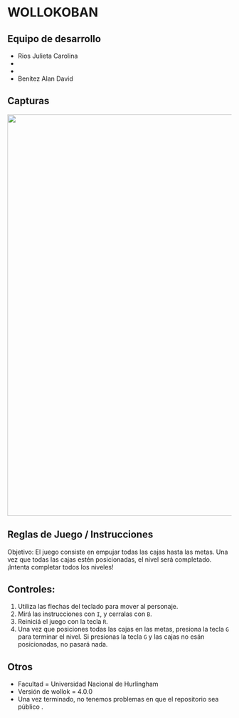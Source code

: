 # WOLLOKOBAN

## Equipo de desarrollo

- Rios Julieta Carolina
- 
-
- Benítez Alan David

## Capturas

<img src="assets/sokobanGif.gif" width=900 />

## Reglas de Juego / Instrucciones

Objetivo: El juego consiste en empujar todas las cajas hasta las metas. Una vez que todas las cajas estén posicionadas, el nivel será completado. ¡Intenta completar todos los niveles!

## Controles:
 1) Utiliza las flechas del teclado para mover al personaje.
 2) Mirá las instrucciones con `I`, y cerralas con `B`. 
 3) Reiniciá el juego con la tecla `R`.
 4) Una vez que posiciones todas las cajas en las metas, presiona la tecla `G` para terminar el nivel. Si presionas la tecla `G` y las cajas no esán posicionadas, no pasará nada.


## Otros

- Facultad = Universidad Nacional de Hurlingham
- Versión de wollok = 4.0.0
- Una vez terminado, no tenemos problemas en que el repositorio sea público .
